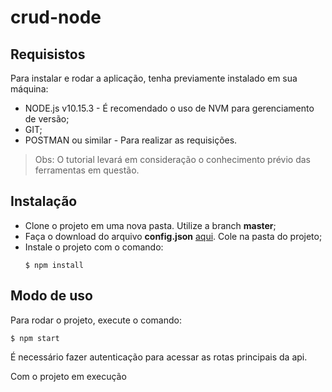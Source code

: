 # crud-node

## Requisistos
Para instalar e rodar a aplicação, tenha previamente instalado em sua máquina:
- NODE.js v10.15.3 - É recomendado o uso de NVM para gerenciamento de versão; 
- GIT;
- POSTMAN ou similar - Para realizar as requisições.

> Obs: O tutorial levará em consideração o conhecimento prévio das ferramentas em questão. 


## Instalação
- Clone o projeto em uma nova pasta. Utilize a branch **master**;
- Faça o download do arquivo **config.json** [aqui](http://google.com). Cole na pasta do projeto;
- Instale o projeto com o comando:
    ```
    $ npm install
    ```

## Modo de uso
Para rodar o projeto, execute o comando:
```
$ npm start
```
É necessário fazer autenticação para acessar as rotas principais da api.


Com o projeto em execução

